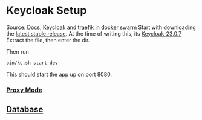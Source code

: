 # Keycloak Setup

Source: [Docs](https://www.keycloak.org/getting-started/getting-started-zip),  [Keycloak and traefik in docker swarm](https://geek-cookbook.funkypenguin.co.nz/recipes/keycloak/)
Start with downloading the [latest stable release](https://github.com/keycloak/keycloak/releases).
At the time of writing this, its [Keycloak-23.0.7](keycloak-23.0.7.zip)
Extract the file, then enter the dir.

Then run
```bash
bin/kc.sh start-dev
```
This should start the app up on port 8080.



### [Proxy Mode](https://www.keycloak.org/server/reverseproxy)

## [Database](https://www.keycloak.org/server/db)
